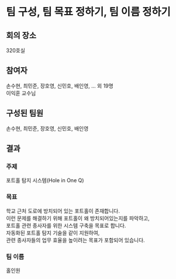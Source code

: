 # 팀 구성, 팀 목표 정하기, 팀 이름 정하기

## 회의 장소
320호실<br>

## 참여자
손수현, 최민준, 장호영, 신민호, 배인영, ... 외 19명<br>
이익훈 교수님<br>

## 구성된 팀원
손수현, 최민준, 장호영, 신민호, 배인영<br>

## 결과
### 주제
포트홀 탐지 시스템(Hole in One Q)<br>

### 목표
학교 근처 도로에 방치되어 있는 포트홀이 존재합니다.<br>
이런 문제를 해결하기 위해 포트홀이 왜 방치되어있는지를 파악하고,<br>
포트홀 관련 종사자를 위한 시스템 구축을 목표로 합니다.<br>
자동화된 포트홀 탐지 기술을 같이 지원하여,<br>
관련 종사자들의 업무 효율을 높이려는 목표가 포함되어 있습니다.<br>

### 팀 이름
홀인원<br>
